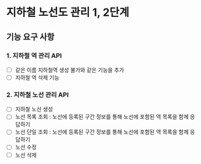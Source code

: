 # 지하철 노선도 관리 1, 2단계

## 기능 요구 사항

### 1. 지하철 역 관리 API

- [ ] 같은 이름 지하철역 생성 불가와 같은 기능을 추가
- [ ] 지하철 역 삭제 기능

### 2. 지하철 노선 관리 API

- [ ] 지하철 노선 생성
- [ ] 노선 목록 조회 : 노선에 등록된 구간 정보를 통해 노선에 포함된 역 목록을 함께 응답하기
- [ ] 노선 단일 조회 : 노선에 등록된 구간 정보를 통해 노선에 포함된 역 목록을 함께 응답하기
- [ ] 노선 수정
- [ ] 노선 삭제

